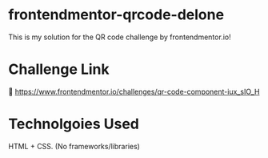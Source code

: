# frontendmentor-qrcode-delone
This is my solution for the QR code challenge by frontendmentor.io!

# Challenge Link
🔗 https://www.frontendmentor.io/challenges/qr-code-component-iux_sIO_H

# Technolgoies Used
HTML + CSS. (No frameworks/libraries)
